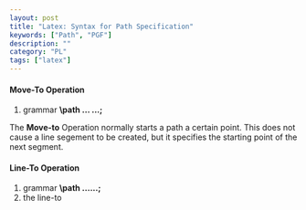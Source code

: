 ```yaml
---
layout: post
title: "Latex: Syntax for Path Specification"
keywords: ["Path", "PGF"]
description: ""
category: "PL"
tags: ["latex"]
---
```


#### Move-To Operation

1. grammar **\path ... <coordinate>...;**

The **Move-to** Operation normally starts a path a certain point. This does not cause a line segement to be created, but it specifies
the starting point of the next segment.

#### Line-To Operation
1. grammar **\path ...<coordinate>...;**
2. the line-to

